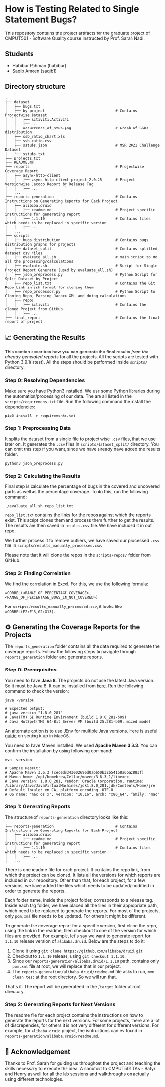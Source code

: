 # How is Testing Related to Single Statement Bugs?

This repository contains the project artifacts for the graduate project of CMPUT501 - Software Quality course instructed by Prof. Sarah Nadi.

## Students
 - Habibur Rahman (habibur)
 - Saqib Ameen (saqib1)



## Directory structure

```
.
├── dataset
│   ├── bugs.txt
│   ├── by-project                                # Contains Projectwise Dataset
│   │   ├── Activiti.Activiti
│   │   ├── ...
│   ├── occurrence_of_stub.png                    # Graph of SSBs distribution
│   ├── ssb_ratio_chart.xls
│   ├── ssb_ratio.csv
│   ├── sstubs.json                               # MSR 2021 Challenge Dataset
│   └── sstubs.txt
├── projects.txt
├── README.md
├── reports                                       # Projectwise Coverage Report
│   ├── async-http-client
│   │   ├── async-http-client-project-2.0.25      # Project Versionwise Jacoco Report by Release Tag
│   │   ├── ...
│   ...
├── reports-generation                            # Contains Instructions on Generating Reports for Each Project
│   ├── alibaba.druid
│   │   ├── readme.md                             # Project specific instructions for generating report
│   │   ├── 1.1.10                                # Contains files which needs to be replaced in specific version
│   │   ├── ...
│   ...
├── scripts
│   ├── bugs_distribution                         # Contains bugs distribution graphs for projects
│   ├── dataset_split                             # Contains splitted dataset csv files
│   ├── evaluate_all.sh                           # Main script to do all the processing/calculations
│   ├── evaluate.sh                               # Script for Single Project Report Generate (used by evaluate_all.sh)
│   ├── json_preprocess.py                        # Python Script for Split Dataset by Project
│   ├── repo_list.txt                             # Contains the Git Repo Link in ssh format for cloning them
│   ├── repo_processor.py                         # Python Script to Cloning Repo, Parsing Jacoco XML and doing calculations
│   ├── repos
│   │   ├── Activiti                              # Contains the cloned Project from GitHub
│   │   ├── ...
├── final_report                                  # Contains the final report of project
```

## 📈 Generating the Results

This section describes how you can generate the final results *from the already generated reports* for all the projects. All the scripts are tested with Python 3.9.1(latest). All the steps should be performed inside `scripts/` directory.


### Step 0: Resolving Dependencies

Make sure you have Python3 installed. We use some Python libraries during the automation/processing of our data. The are all listed in the `scripts/requiremens.txt` file. Run the following command the install the dependencies:

 ````shell
 pip3 install -r requirements.txt
 ````

### Step 1: Preprocessing Data

It splits the dataset from a single file to project wise `.csv` files, that we use later on. It generates the `.csv` files in `scripts/dataset_split/` directory. You can omit this step if you want, since we have already have added the results folder.

```shell
python3 json_preprocess.py
```

### Step 2: Calculating the Results

Final step is calculate the percentage of bugs in the covered and uncovered parts as well as the percentage coverage. To do this, run the following command:

```shell
./evaluate_all.sh repo_list.txt
```

`repo_list.txt` contains the links for the repos against which the reports exist. This script clones them and process them further to get the results. The results are then saved in `results.csv` file. We have included it in out repo.

We further process it to remove outliers, we have saved our processed `.csv` file in `scripts/results_manually_processed.csv`.

Please note that it will clone the repos in the `scripts/repos/` folder from GitHub.

### Step 3: Finding Correlation

We find the correlation in Excel. For this, we use the following formula:

```
=CORREL(<RANGE_OF_PERCENTAGE_COVERAGE>,<RANGE_OF_PERCENTAGE_BUGS_IN_NOT_COVERED>)
```

For `scripts/results_manually_processed.csv`, it looks like `=CORREL(E2:E13,G2:G13)`.

## ⚙️ Generating the Coverage Reports for the Projects

The `reports_generation` folder contains all the data required to generate the coverage reports. Follow the following steps to navigate through `reports_generation` folder and generate reports.

### Step 0: Prerequisites

You need to have **Java 8**. The projects do not use the latest Java version. So it must be Java 8. It can be installed from [here](https://www.oracle.com/ca-en/java/technologies/javase/javase-jdk8-downloads.html). Run the following command to check the version:

```shell
java -version

# Expected output:
# java version "1.8.0_281"
# Java(TM) SE Runtime Environment (build 1.8.0_281-b09)
# Java HotSpot(TM) 64-Bit Server VM (build 25.281-b09, mixed mode)
```
An alternate option is to use JEnv for multiple Java versions. Here is useful [guide](https://chamikakasun.medium.com/how-to-manage-multiple-java-version-in-macos-e5421345f6d0) on setting it up in MacOS.

You need to have Maven installed. We used **Apache Maven 3.6.3**. You can confirm the installation by using following command:

```shell
mvn -version

# Sample Result:
# Apache Maven 3.6.3 (cecedd343002696d0abb50b32b541b8a6ba2883f)
# Maven home: /opt/homebrew/Cellar/maven/3.6.3_1/libexec
# Java version: 1.8.0_281, vendor: Oracle Corporation, runtime: /Library/Java/JavaVirtualMachines/jdk1.8.0_281.jdk/Contents/Home/jre
# Default locale: en_CA, platform encoding: UTF-8
# OS name: "mac os x", version: "10.16", arch: "x86_64", family: "mac"
```

### Step 1: Generating Reports

The structure of `reports-generation` directory looks like this:

```
├── reports-generation                            # Contains Instructions on Generating Reports for Each Project
│   ├── alibaba.druid
│   │   ├── readme.md                             # Project specific instructions for generating report
│   │   ├── 1.1.10                                # Contains files which needs to be replaced in specific version
│   │   ├── ...
│   ...
```
There is one readme file for each project. It contains the repo link, from which the project can be cloned. It lists all the versions for which reports are included in our repository. Other than that, for each project, for a few versions, we have added the files which needs to be updated/modified in order to generate the reports.

Each folder name, inside the project folder, corresponds to a release tag. Inside each tag folder, we have placed all the files in their appropriate path, which need to be replaced to generate the reports. For most of the projects, only `pom.xml` file needs to be updated. For others it might be different.

To generate the coverage report for a specific version, first clone the repo, using the link in the readme, then checkout to one of the version for which files are provided. For example, let's say we want to generate report for `1.1.10` release version of `alibaba.druid`. Below are the steps to do it:

1. Clone it using `git clone https://github.com/alibaba/druid.git`
2. Checkout to `1.1.10` release, using `git checkout 1.1.10`.
3. Since our `reports-generation/alibaba.druid/1.1.10` path, contains only `pom.xml` file at root, we will replace that in our project.
4. The `reports-generation/alibaba.druid/readme.md` file asks to run, `mvn clean test` at the root directory. So we will run that.

That's it. The report will be generateed in the `/target` folder at root directory.

### Step 2: Generating Reports for Next Versions

The readme file for each project contains the instructions on how to generate the reports for the next versions. For some projects, there are a lot of discrepencies, for others it is not very different for different versions. For example, for `alibaba.druid` project, the isntructions can ev found in `reports-generation/alibaba.druid/readme.md`.

## 🙌 Acknowledgement

Thanks to Prof. Sarah for guiding us throughout the project and teaching the skills necessary to execute the idea. A shoutout to CMPUT501 TAs - Batyr and Henry as well for all the lab sessions and walkthroughs on actually using different technologies.
